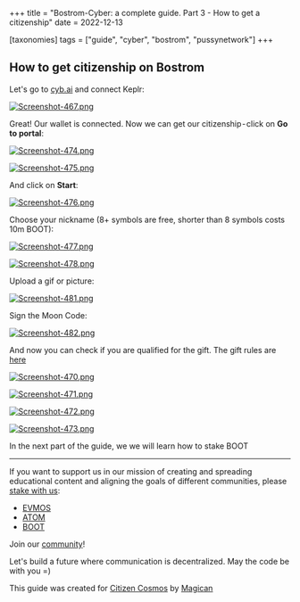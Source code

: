 +++
title = "Bostrom-Cyber: a complete guide. Part 3 - How to get a citizenship"
date = 2022-12-13

[taxonomies]
tags = ["guide", "cyber", "bostrom", "pussynetwork"]
+++

## How to get citizenship on Bostrom ##

Let's go to [cyb.ai](https://cyb.ai/) and connect Keplr:

[![Screenshot-467.png](https://i.postimg.cc/pXgBJxc0/Screenshot-467.png)](https://postimg.cc/qzxnkfTn)

<!-- more -->

Great! Our wallet is connected. Now we can get our citizenship - click on **Go to portal**:

[![Screenshot-474.png](https://i.postimg.cc/h4MDmtvB/Screenshot-474.png)](https://postimg.cc/LhYFKRjC)

[![Screenshot-475.png](https://i.postimg.cc/52LDwsgC/Screenshot-475.png)](https://postimg.cc/mPZd4N0L)

And click on **Start**:

[![Screenshot-476.png](https://i.postimg.cc/TPPSZTGr/Screenshot-476.png)](https://postimg.cc/w1S0N81v)

Choose your nickname (8+ symbols are free, shorter than 8 symbols costs 10m BOOT):

[![Screenshot-477.png](https://i.postimg.cc/d3SDjsq4/Screenshot-477.png)](https://postimg.cc/SYCyypYM)

[![Screenshot-478.png](https://i.postimg.cc/rsdqcSkN/Screenshot-478.png)](https://postimg.cc/30HsF0Wk)

Upload a gif or picture:

[![Screenshot-481.png](https://i.postimg.cc/J0bMGRss/Screenshot-481.png)](https://postimg.cc/N2fWnq7t)

Sign the Moon Code:

[![Screenshot-482.png](https://i.postimg.cc/PJf284x1/Screenshot-482.png)](https://postimg.cc/2bJ4snn5)

And now you can check if you are qualified for the gift. The gift rules are [here](https://github.com/Snedashkovsky/cybergift/)

[![Screenshot-470.png](https://i.postimg.cc/3Rg7SK33/Screenshot-470.png)](https://postimg.cc/2b8P3Nqt)

[![Screenshot-471.png](https://i.postimg.cc/RhV879Fs/Screenshot-471.png)](https://postimg.cc/DJHBh91L)

[![Screenshot-472.png](https://i.postimg.cc/P5pbGVJF/Screenshot-472.png)](https://postimg.cc/3kh0mBgg)

[![Screenshot-473.png](https://i.postimg.cc/XJJ7hm7r/Screenshot-473.png)](https://postimg.cc/QB23K67D)

In the next part of the guide, we we will learn how to stake BOOT

------------------------------------------------------------------------------------------------------------------------------------------------------------------
If you want to support us in our mission of creating and spreading educational content and aligning the goals of different communities, please [stake with us](https://www.citizencosmos.space/staking):
- [EVMOS](https://wallet.keplr.app/chains/evmos?modal=validator&chain=evmos_9001-2&validator_address=evmosvaloper1mtwvpdd57gpkyejd566s24afr9zm5ryq8gwpvj) 
- [ATOM](https://wallet.keplr.app/chains/cosmos-hub?modal=validator&chain=cosmoshub-4&validator_address=cosmosvaloper1e859xaue4k2jzqw20cv6l7p3tmc378pc3k8g2u) 
- [BOOT](https://wallet.keplr.app/chains/bostrom?modal=validator&chain=bostrom&validator_address=bostromvaloper1f7nx65pmayfenpfwzwaamwas4ygmvalqj6dz5r)

Join our [community](https://discord.gg/kJaG3EucCX)! 

Let's build a future where communication is decentralized. May the code be with you =) 

This guide was created for [Citizen Cosmos](https://www.citizencosmos.space/) by [Magican](https://t.me/magican_n)
